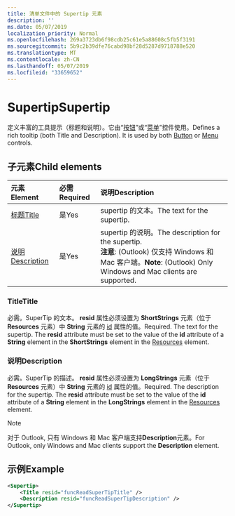 ```yaml
---
title: 清单文件中的 Supertip 元素
description: ''
ms.date: 05/07/2019
localization_priority: Normal
ms.openlocfilehash: 269a3723db6f98cdb25c61e5a88608c5fb5f3191
ms.sourcegitcommit: 5b9c2b39dfe76cabd98bf28d5287d9718788e520
ms.translationtype: MT
ms.contentlocale: zh-CN
ms.lasthandoff: 05/07/2019
ms.locfileid: "33659652"
---
```

# <a name="supertip"></a><span data-ttu-id="30592-102">Supertip</span><span class="sxs-lookup"><span data-stu-id="30592-102">Supertip</span></span>

<span data-ttu-id="30592-p101">定义丰富的工具提示（标题和说明）。它由“[按钮](control.md#button-control)”或“[菜单](control.md#menu-dropdown-button-controls)”控件使用。</span><span class="sxs-lookup"><span data-stu-id="30592-p101">Defines a rich tooltip (both Title and Description). It is used by both [Button](control.md#button-control) or [Menu](control.md#menu-dropdown-button-controls)  controls.</span></span>

## <a name="child-elements"></a><span data-ttu-id="30592-105">子元素</span><span class="sxs-lookup"><span data-stu-id="30592-105">Child elements</span></span>

|  <span data-ttu-id="30592-106">元素</span><span class="sxs-lookup"><span data-stu-id="30592-106">Element</span></span> |  <span data-ttu-id="30592-107">必需</span><span class="sxs-lookup"><span data-stu-id="30592-107">Required</span></span>  |  <span data-ttu-id="30592-108">说明</span><span class="sxs-lookup"><span data-stu-id="30592-108">Description</span></span>  |
|:-----|:-----|:-----|
| [<span data-ttu-id="30592-109">标题</span><span class="sxs-lookup"><span data-stu-id="30592-109">Title</span></span>](#title) | <span data-ttu-id="30592-110">是</span><span class="sxs-lookup"><span data-stu-id="30592-110">Yes</span></span> | <span data-ttu-id="30592-111">supertip 的文本。</span><span class="sxs-lookup"><span data-stu-id="30592-111">The text for the supertip.</span></span> |
| [<span data-ttu-id="30592-112">说明</span><span class="sxs-lookup"><span data-stu-id="30592-112">Description</span></span>](#description) | <span data-ttu-id="30592-113">是</span><span class="sxs-lookup"><span data-stu-id="30592-113">Yes</span></span> | <span data-ttu-id="30592-114">supertip 的说明。</span><span class="sxs-lookup"><span data-stu-id="30592-114">The description for the supertip.</span></span><br><span data-ttu-id="30592-115">**注意**: (Outlook) 仅支持 Windows 和 Mac 客户端。</span><span class="sxs-lookup"><span data-stu-id="30592-115">**Note**: (Outlook) Only Windows and Mac clients are supported.</span></span> |

### <a name="title"></a><span data-ttu-id="30592-116">Title</span><span class="sxs-lookup"><span data-stu-id="30592-116">Title</span></span>

<span data-ttu-id="30592-p102">必需。SuperTip 的文本。 **resid** 属性必须设置为 **ShortStrings** 元素（位于 **Resources** 元素）中 **String** 元素的 [id](resources.md) 属性的值。</span><span class="sxs-lookup"><span data-stu-id="30592-p102">Required. The text for the supertip. The  **resid** attribute must be set to the value of the **id** attribute of a **String** element in the **ShortStrings** element in the [Resources](resources.md) element.</span></span>

### <a name="description"></a><span data-ttu-id="30592-120">说明</span><span class="sxs-lookup"><span data-stu-id="30592-120">Description</span></span>

<span data-ttu-id="30592-p103">必需。SuperTip 的描述。 **resid** 属性必须设置为 **LongStrings** 元素（位于 **Resources** 元素）中 **String** 元素的 [id](resources.md) 属性的值。</span><span class="sxs-lookup"><span data-stu-id="30592-p103">Required. The description for the supertip. The  **resid** attribute must be set to the value of the **id** attribute of a **String** element in the **LongStrings** element in the [Resources](resources.md) element.</span></span>

> [!NOTE]
> <span data-ttu-id="30592-124">对于 Outlook, 只有 Windows 和 Mac 客户端支持**Description**元素。</span><span class="sxs-lookup"><span data-stu-id="30592-124">For Outlook, only Windows and Mac clients support the **Description** element.</span></span>

## <a name="example"></a><span data-ttu-id="30592-125">示例</span><span class="sxs-lookup"><span data-stu-id="30592-125">Example</span></span>

```xml
<Supertip>
    <Title resid="funcReadSuperTipTitle" />
    <Description resid="funcReadSuperTipDescription" />
</Supertip>
```
